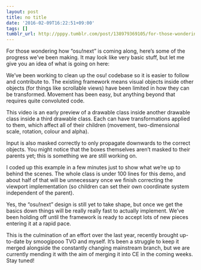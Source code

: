 ```yaml
---
layout: post
title: no title
date: '2016-02-09T16:22:51+09:00'
tags: []
tumblr_url: http://pppy.tumblr.com/post/138979369105/for-those-wondering-how-osunext-is-coming
---
```


    

For those wondering how “osu!next” is coming along, here’s some of the progress we’ve been making. It may look like very basic stuff, but let me give you an idea of what is going on here:

We’ve been working to clean up the osu! codebase so it is easier to follow and contribute to. The existing framework means visual objects inside other objects (for things like scrollable views) have been limited in how they can be transformed. Movement has been easy, but anything beyond that requires quite convoluted code.

This video is an early preview of a drawable class inside another drawable class inside a third drawable class. Each can have transformations applied to them, which affect all of their children (movement, two-dimensional scale, rotation, colour and alpha).

Input is also masked correctly to only propagate downwards to the correct objects. You might notice that the boxes themselves aren’t masked to their parents yet; this is something we are still working on.

I coded up this example in a few minutes just to show what we’re up to behind the scenes. The whole class is under 100 lines for this demo, and about half of that will be unnecessary once we finish correcting the viewport implementation (so children can set their own coordinate system independent of the parent).

Yes, the “osu!next” design is still yet to take shape, but once we get the basics down things will be really really fast to actually implement. We’ve been holding off until the framework is ready to accept lots of new pieces entering it at a rapid pace.

This is the culmination of an effort over the last year, recently brought up-to-date by smoogipooo TVO and myself. It’s been a struggle to keep it merged alongside the constantly changing mainstream branch, but we are currently mending it with the aim of merging it into CE in the coming weeks. Stay tuned!
